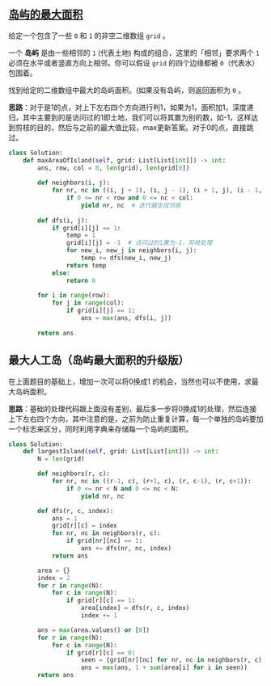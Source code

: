 ## [ 岛屿的最大面积](https://leetcode-cn.com/problems/max-area-of-island/)

给定一个包含了一些 `0` 和 `1` 的非空二维数组 `grid` 。

一个 **岛屿** 是由一些相邻的 `1` (代表土地) 构成的组合，这里的「相邻」要求两个 `1` 必须在水平或者竖直方向上相邻。你可以假设 `grid` 的四个边缘都被 `0`（代表水）包围着。

找到给定的二维数组中最大的岛屿面积。(如果没有岛屿，则返回面积为 `0` 。

**思路**：对于是1的点，对上下左右四个方向进行判1，如果为1，面积加1，深度递归，其中主要到的是访问过的1即土地，我们可以将其置为别的数，如-1，这样达到剪枝的目的，然后与之前的最大值比较，max更新答案。对于0的点，直接跳过。

```python
class Solution:
    def maxAreaOfIsland(self, grid: List[List[int]]) -> int:
        ans, row, col = 0, len(grid), len(grid[0])
        
        def neighbors(i, j):
            for nr, nc in ((i, j + 1), (i, j - 1), (i + 1, j), (i - 1, j)):
                if 0 <= nr < row and 0 <= nc < col:
                    yield nr, nc  # 迭代器生成邻居
        
        def dfs(i, j):
            if grid[i][j] == 1:
                temp = 1
                grid[i][j] = -1  # 访问过的1置为-1，剪枝处理
                for new_i, new_j in neighbors(i, j):
                    temp += dfs(new_i, new_j)
                return temp
            else:
                return 0
    
        for i in range(row):
            for j in range(col):
                if grid[i][j] == 1:
                    ans = max(ans, dfs(i, j))
        
        return ans
```

## 最大人工岛（岛屿最大面积的升级版）

在上面题目的基础上，增加一次可以将0换成1 的机会，当然也可以不使用，求最大岛屿面积。

**思路**：基础的处理代码跟上面没有差别，最后多一步将0换成1的处理，然后连接上下左右四个方向，其中注意的是，之前为防止重复计算，每一个单独的岛屿要加一个标志来区分，同时利用字典来存储每一个岛屿的面积。

```python
class Solution:
    def largestIsland(self, grid: List[List[int]]) -> int:
        N = len(grid)

        def neighbors(r, c):
            for nr, nc in ((r-1, c), (r+1, c), (r, c-1), (r, c+1)):
                if 0 <= nr < N and 0 <= nc < N:
                    yield nr, nc

        def dfs(r, c, index):
            ans = 1
            grid[r][c] = index
            for nr, nc in neighbors(r, c):
                if grid[nr][nc] == 1:
                    ans += dfs(nr, nc, index)
            return ans

        area = {}
        index = 2
        for r in range(N):
            for c in range(N):
                if grid[r][c] == 1:
                    area[index] = dfs(r, c, index)
                    index += 1

        ans = max(area.values() or [0])
        for r in range(N):
            for c in range(N):
                if grid[r][c] == 0:
                    seen = {grid[nr][nc] for nr, nc in neighbors(r, c) if grid[nr][nc] > 1}
                    ans = max(ans, 1 + sum(area[i] for i in seen))
        return ans
```

